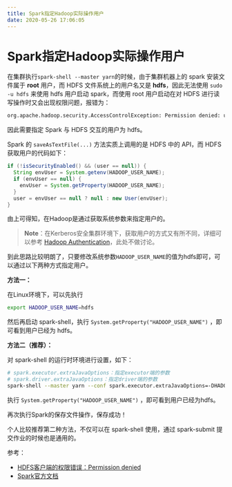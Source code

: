 ```yaml
---
title: Spark指定Hadoop实际操作用户
date: 2020-05-26 17:06:05
---
```

# Spark指定Hadoop实际操作用户

在集群执行`spark-shell --master yarn`的时候，由于集群机器上的 spark 安装文件属于 **root** 用户，而 HDFS 文件系统上的用户名又是 **hdfs**，因此无法使用 `sudo -u hdfs` 来使用 hdfs 用户启动 spark，而使用 root 用户启动在对 HDFS 进行读写操作时又会出现权限问题，报错为：

```bash
org.apache.hadoop.security.AccessControlException: Permission denied: user=root, access=WRITE, inode="/xxx":hdfs:supergroup:drwxr-xr-x
```

因此需要指定 Spark 与 HDFS 交互的用户为 hdfs。

Spark 的 `saveAsTextFile(...)` 方法实质上调用的是 HDFS 中的 API，而 HDFS 获取用户的代码如下：

```java
if (!isSecurityEnabled() && (user == null)) {
  String envUser = System.getenv(HADOOP_USER_NAME);
  if (envUser == null) {
    envUser = System.getProperty(HADOOP_USER_NAME);
  }
  user = envUser == null ? null : new User(envUser);
}
```

由上可得知，在Hadoop是通过获取系统参数来指定用户的。

> **Note**：在Kerberos安全集群环境下，获取用户的方式又有所不同，详细可以参考 [Hadoop Authentication](http://www.udpwork.com/item/7047.html)，此处不做讨论。

到此思路比较明朗了，只要修改系统参数`HADOOP_USER_NAME`的值为hdfs即可，可以通过以下两种方式指定用户。

**方法一：**

在Linux环境下，可以先执行

```bash
export HADOOP_USER_NAME=hdfs
```

然后再启动 spark-shell，执行 `System.getProperty("HADOOP_USER_NAME")` ，即可看到用户已经为 hdfs。

**方法二（推荐）：**

对 spark-shell 的运行时环境进行设置，如下：

```bash
# spark.executor.extraJavaOptions：指定executor端的参数
# spark.driver.extraJavaOptions：指定driver端的参数
spark-shell --master yarn --conf spark.executor.extraJavaOptions=-DHADOOP_USER_NAME=hdfs --conf spark.driver.extraJavaOptions=-DHADOOP_USER_NAME=hdfs
```

执行 `System.getProperty("HADOOP_USER_NAME")` ，即可看到用户已经为hdfs。

再次执行Spark的保存文件操作，保存成功！

个人比较推荐第二种方法，不仅可以在 spark-shell 使用，通过 spark-submit 提交作业的时候也是通用的。

参考：

* [HDFS客户端的权限错误：Permission denied](http://www.huqiwen.com/2013/07/18/hdfs-permission-denied/)
* [Spark官方文档](http://spark.apache.org/docs/latest/configuration.html#runtime-environment)

